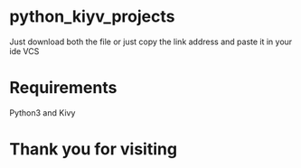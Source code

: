 # python_kiyv_projects

Just download both the file or just copy the link address and paste it in your ide VCS

# Requirements

Python3 and Kivy

# Thank you for visiting
